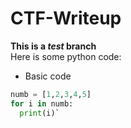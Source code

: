 # CTF-Writeup
**This is a _test_ branch** <br>
Here is some python code:
- Basic code
```python
numb = [1,2,3,4,5]
for i in numb:
  print(i)`
```
